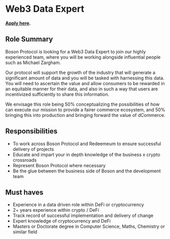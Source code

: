 # Web3 Data Expert

**[Apply here](https://boards.greenhouse.io/bosonprotocol/jobs/4299158003).**

## Role Summary

Boson Protocol is looking for a Web3 Data Expert to join our highly experienced team, where you will be working alongside influential people such as Michael Zargham.

Our protocol will support the growth of the industry that will generate a significant amount of data and you will be tasked with harnessing this data. You will need to ascertain the value and allow consumers to be rewarded in an equitable manner for their data, and also in such a way that users are incentivized sufficiently to share this information.

We envisage this role being 50% conceptualizing the possibilities of how can execute our mission to provide a fairer commerce ecosystem, and 50% bringing this into production and bringing forward the value of dCommerce.

## Responsibilities

- To work across Boson Protocol and Redeemeum to ensure successful delivery of projects
- Educate and impart your in depth knowledge of the business x crypto crossroads
- Represent Boson Protocol where necessary
- Be the glue between the business side of Boson and the development team

## Must haves

- Experience in a data driven role within DeFi or cryptocurrency
- 2+ years experience within crypto / DeFi
- Track record of successful implementation and delivery of change 
- Expert knowledge of cryptocurrency and DeFi
- Masters or Doctorate degree in Computer Science, Maths, Chemistry or similar field
